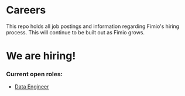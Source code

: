 # Careers

This repo holds all job postings and information regarding Fimio's hiring process. This will continue to be built out as Fimio grows.


# We are hiring!

### Current open roles: 
- [Data Engineer](https://github.com/fimio-xyz/Careers/issues/5)
